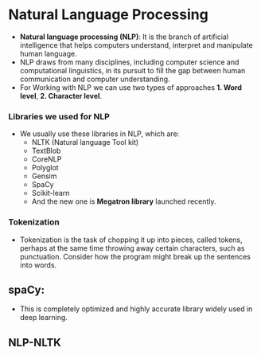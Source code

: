 # Natural Language Processing
* **Natural language processing (NLP)**: It is the branch of artificial intelligence that helps computers understand, interpret and manipulate human language. 
* NLP draws from many disciplines, including computer science and computational linguistics, in its pursuit to fill the gap between human communication and computer understanding.
* For Working with NLP we can use two types of approaches **1. Word level**, **2. Character level**.

### Libraries we used for NLP
* We usually use these libraries in NLP, which are:
  * NLTK (Natural language Tool kit)
  * TextBlob
  * CoreNLP
  * Polyglot
  * Gensim
  * SpaCy
  * Scikit-learn
  * And the new one is **Megatron library** launched recently.


### Tokenization
* Tokenization is the task of chopping it up into pieces, called tokens, perhaps at the same time throwing away certain characters, such as punctuation.  Consider how the program might break up the sentences into words.

## spaCy:
* This is completely optimized and highly accurate library widely used in deep learning.






## NLP-NLTK
